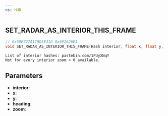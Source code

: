 ```yaml
---
ns: HUD
---
```

## SET_RADAR_AS_INTERIOR_THIS_FRAME

```c
// 0x59E727A1C9D3E31A 0x6F2626E1
void SET_RADAR_AS_INTERIOR_THIS_FRAME(Hash interior, float x, float y, int heading, int zoom);
```

```
List of interior hashes: pastebin.com/1FUyXNqY  
Not for every interior zoom > 0 available.  
```

## Parameters
* **interior**: 
* **x**: 
* **y**: 
* **heading**: 
* **zoom**: 

